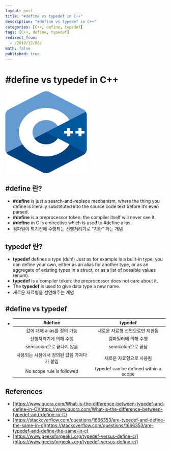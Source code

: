 ```yaml
---
layout: post
title: "#define vs typedef in C++"
description: "#define vs typedef in C++"
categories: [C++, define, typedef]
tags: [C++, define, typedef]
redirect_from:
  - /2019/12/08/
math: false
published: true
---
```


# #define vs typedef in C++

<img src="/assets/img/posts/logos/1200px-ISO_C++_Logo.png" width="256" height="256">

## #define 란?

- **#define** is just a search-and-replace mechanism, where the thing you define is literally substituted into the source code text before it’s even parsed.
- **#define** is a preprocessor token: the compiler itself will never see it.
- **#define** in C is a directive which is used to #define alias.
- 컴파일이 되기전에 수행되는 선행처리기로 "치환" 하는 개념

## typedef 란?

- **typedef** defines a type (duh!) Just as <int> for example is a built-in type, you can define your own, either as an alias for another type, or as an aggregate of existing types in a struct, or as a list of possible values (enum).
- **typedef** is a compiler token: the preprocessor does not care about it.
- The **typedef** is used to give data type a new name.
- 새로운 자료형을 선언해주는 개념

## #define vs typedef

- |                   #define                   |                typedef                |
  | :-----------------------------------------: | :-----------------------------------: |
  |         값에 대해 alias를 정의 가능         |    새로운 자료형 선언으로만 제한됨    |
  |           선행처리기에 의해 수행            |         컴파일러에 의해 수행          |
  |          semicolon으로 끝나지 않음          |          semicolon으로 끝남           |
  | 사용되는 시점에서 정의된 값을 가져다가 붙임 |       새로운 자료형으로 사용됨        |
  |          No scope rule is followed          | typedef can be defined within a scope |

## References

- [https://www.quora.com/What-is-the-difference-between-typedef-and-define-in-C](https://www.quora.com/What-is-the-difference-between-typedef-and-define-in-C)
- [https://stackoverflow.com/questions/1666353/are-typedef-and-define-the-same-in-c](https://stackoverflow.com/questions/1666353/are-typedef-and-define-the-same-in-c)
- [https://www.geeksforgeeks.org/typedef-versus-define-c/](https://www.geeksforgeeks.org/typedef-versus-define-c/)
